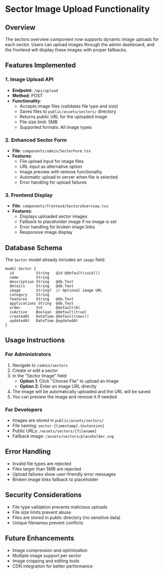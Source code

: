 # Sector Image Upload Functionality

## Overview
The sectors overview component now supports dynamic image uploads for each sector. Users can upload images through the admin dashboard, and the frontend will display these images with proper fallbacks.

## Features Implemented

### 1. Image Upload API
- **Endpoint**: `/api/upload`
- **Method**: POST
- **Functionality**: 
  - Accepts image files (validates file type and size)
  - Saves files to `public/assets/sectors/` directory
  - Returns public URL for the uploaded image
  - File size limit: 5MB
  - Supported formats: All image types

### 2. Enhanced Sector Form
- **File**: `components/admin/SectorForm.tsx`
- **Features**:
  - File upload input for image files
  - URL input as alternative option
  - Image preview with remove functionality
  - Automatic upload to server when file is selected
  - Error handling for upload failures

### 3. Frontend Display
- **File**: `components/frontend/SectorsOverview.tsx`
- **Features**:
  - Displays uploaded sector images
  - Fallback to placeholder image if no image is set
  - Error handling for broken image links
  - Responsive image display

## Database Schema
The `Sector` model already includes an `image` field:
```prisma
model Sector {
  id          String   @id @default(cuid())
  name        String
  description String   @db.Text
  details     String   @db.Text
  image       String?  // Optional image URL
  category    String
  features    String   @db.Text
  applications String  @db.Text
  order       Int      @default(0)
  isActive    Boolean  @default(true)
  createdAt   DateTime @default(now())
  updatedAt   DateTime @updatedAt
}
```

## Usage Instructions

### For Administrators
1. Navigate to `/admin/sectors`
2. Create or edit a sector
3. In the "Sector Image" field:
   - **Option 1**: Click "Choose File" to upload an image
   - **Option 2**: Enter an image URL directly
4. The image will be automatically uploaded and the URL will be saved
5. You can preview the image and remove it if needed

### For Developers
- Images are stored in `public/assets/sectors/`
- File naming: `sector-{timestamp}.{extension}`
- Public URLs: `/assets/sectors/{filename}`
- Fallback image: `/assets/sectors/placeholder.svg`

## Error Handling
- Invalid file types are rejected
- Files larger than 5MB are rejected
- Upload failures show user-friendly error messages
- Broken image links fallback to placeholder

## Security Considerations
- File type validation prevents malicious uploads
- File size limits prevent abuse
- Files are stored in public directory (no sensitive data)
- Unique filenames prevent conflicts

## Future Enhancements
- Image compression and optimization
- Multiple image support per sector
- Image cropping and editing tools
- CDN integration for better performance 
